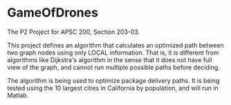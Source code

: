 GameOfDrones
============

The P2 Project for APSC 200, Section 203-03.

This project defines an algorithm that calculates an optimized path between two graph nodes using only LOCAL information. That is, it is different from algorithms like Dijkstra's algorithm in the sense that it does not have full view of the graph, and cannot run multiple possible paths before deciding.

The algorithm is being used to optimize package delivery paths. It is being tested using the 10 largest cities in California by population, and will run in Matlab.
